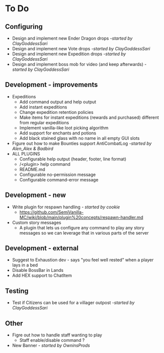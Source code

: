 # To Do

## Configuring

- Design and implement new Ender Dragon drops _-started by ClayGoddessSari_
- Design and implement new Vote drops _-started by ClayGoddessSari_
- Design and implement new Expedition drops _-started by ClayGoddessSari_
- Design and implement boss mob for video (and keep afterwards) _-started by ClayGoddessSari_

## Development - improvements

- Expeditions
    - Add command output and help output
    - Add instant expeditions
    - Change expedition retention policies
    - Make items for instant expeditions (rewards and purchased) different from regular expeditions
    - Implement vanilla-like loot picking algorithm
    - Add support for enchants and potions
    - Add black stained glass with no name in all empty GUI slots
- Figure out how to make Bounties support AntiCombatLog  _-started by Alen_Alex & Badbird_
- ALL PLUGINS
    - Configurable help output (header, footer, line format)
    - /\<plugin\> help command
    - README.md
    - Configurable no-permission message
    - Configurable command-error message

## Development - new

- Write plugin for respawn handling _- started by cookie_
    - https://github.com/SemiVanilla-MC/wiki/blob/main/plugin%20concepts/respawn-handler.md
- Custom story messages
    - A plugin that lets us configure any command to play any story messages so we can leverage that in various parts of the server

## Development - external

- Suggest to Exhaustion dev - says "you feel well rested" when a player lays in a bed
- Disable BossBar in Lands
- Add HEX support to ChatItem

## Testing

- Test if Citizens can be used for a villager outpost _-started by ClayGoddessSari_

## Other

- Figre out how to handle staff wanting to play
    - Staff enable/disable command ?
- New Banner _- started by OwninsProds_
